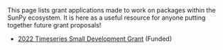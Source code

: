 This page lists grant applications made to work on packages within the SunPy ecosystem.
It is here as a useful resource for anyone putting together future grant proposals!

- [2022 Timeseries Small Development Grant](./2022-Timeseries-Small-Development-Grant) (Funded)